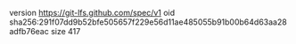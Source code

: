version https://git-lfs.github.com/spec/v1
oid sha256:291f07dd9b52bfe505657f229e56d11ae485055b91b00b64d63aa28adfb76eac
size 417
